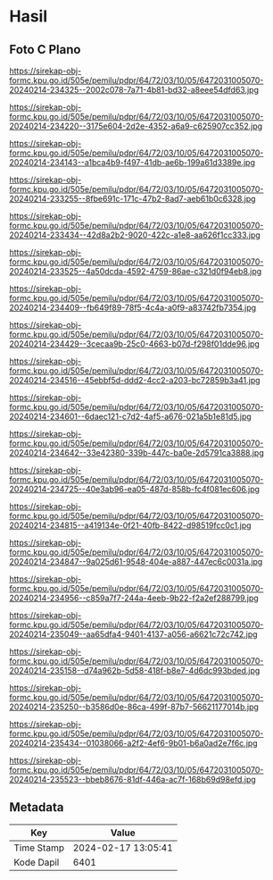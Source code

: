 # Hasil

## Foto C Plano

https://sirekap-obj-formc.kpu.go.id/505e/pemilu/pdpr/64/72/03/10/05/6472031005070-20240214-234325--2002c078-7a71-4b81-bd32-a8eee54dfd63.jpg

https://sirekap-obj-formc.kpu.go.id/505e/pemilu/pdpr/64/72/03/10/05/6472031005070-20240214-234220--3175e604-2d2e-4352-a6a9-c625907cc352.jpg

https://sirekap-obj-formc.kpu.go.id/505e/pemilu/pdpr/64/72/03/10/05/6472031005070-20240214-234143--a1bca4b9-f497-41db-ae6b-199a61d3389e.jpg

https://sirekap-obj-formc.kpu.go.id/505e/pemilu/pdpr/64/72/03/10/05/6472031005070-20240214-233255--8fbe691c-171c-47b2-8ad7-aeb61b0c6328.jpg

https://sirekap-obj-formc.kpu.go.id/505e/pemilu/pdpr/64/72/03/10/05/6472031005070-20240214-233434--42d8a2b2-9020-422c-a1e8-aa626f1cc333.jpg

https://sirekap-obj-formc.kpu.go.id/505e/pemilu/pdpr/64/72/03/10/05/6472031005070-20240214-233525--4a50dcda-4592-4759-86ae-c321d0f94eb8.jpg

https://sirekap-obj-formc.kpu.go.id/505e/pemilu/pdpr/64/72/03/10/05/6472031005070-20240214-234409--fb649f89-78f5-4c4a-a0f9-a83742fb7354.jpg

https://sirekap-obj-formc.kpu.go.id/505e/pemilu/pdpr/64/72/03/10/05/6472031005070-20240214-234429--3cecaa9b-25c0-4663-b07d-f298f01dde96.jpg

https://sirekap-obj-formc.kpu.go.id/505e/pemilu/pdpr/64/72/03/10/05/6472031005070-20240214-234516--45ebbf5d-ddd2-4cc2-a203-bc72859b3a41.jpg

https://sirekap-obj-formc.kpu.go.id/505e/pemilu/pdpr/64/72/03/10/05/6472031005070-20240214-234601--6daec121-c7d2-4af5-a676-021a5b1e81d5.jpg

https://sirekap-obj-formc.kpu.go.id/505e/pemilu/pdpr/64/72/03/10/05/6472031005070-20240214-234642--33e42380-339b-447c-ba0e-2d5791ca3888.jpg

https://sirekap-obj-formc.kpu.go.id/505e/pemilu/pdpr/64/72/03/10/05/6472031005070-20240214-234725--40e3ab96-ea05-487d-858b-fc4f081ec606.jpg

https://sirekap-obj-formc.kpu.go.id/505e/pemilu/pdpr/64/72/03/10/05/6472031005070-20240214-234815--a419134e-0f21-40fb-8422-d98519fcc0c1.jpg

https://sirekap-obj-formc.kpu.go.id/505e/pemilu/pdpr/64/72/03/10/05/6472031005070-20240214-234847--9a025d61-9548-404e-a887-447ec6c0031a.jpg

https://sirekap-obj-formc.kpu.go.id/505e/pemilu/pdpr/64/72/03/10/05/6472031005070-20240214-234956--c859a7f7-244a-4eeb-9b22-f2a2ef288799.jpg

https://sirekap-obj-formc.kpu.go.id/505e/pemilu/pdpr/64/72/03/10/05/6472031005070-20240214-235049--aa65dfa4-9401-4137-a056-a6621c72c742.jpg

https://sirekap-obj-formc.kpu.go.id/505e/pemilu/pdpr/64/72/03/10/05/6472031005070-20240214-235158--d74a962b-5d58-418f-b8e7-4d6dc993bded.jpg

https://sirekap-obj-formc.kpu.go.id/505e/pemilu/pdpr/64/72/03/10/05/6472031005070-20240214-235250--b3586d0e-86ca-499f-87b7-56621177014b.jpg

https://sirekap-obj-formc.kpu.go.id/505e/pemilu/pdpr/64/72/03/10/05/6472031005070-20240214-235434--01038066-a2f2-4ef6-9b01-b6a0ad2e7f6c.jpg

https://sirekap-obj-formc.kpu.go.id/505e/pemilu/pdpr/64/72/03/10/05/6472031005070-20240214-235523--bbeb8676-81df-446a-ac7f-168b69d98efd.jpg


## Metadata

| Key        | Value               |
| ---------- | ------------------- |
| Time Stamp | 2024-02-17 13:05:41 |
| Kode Dapil | 6401                |



